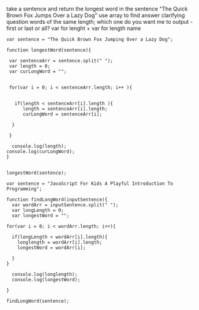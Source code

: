 take a sentence and return the longest word in the sentence
"The Quick Brown Fox Jumps Over a Lazy Dog"
use array to find answer 
clarifying question words of the same length; which one do you want me to output - first or last or all? 
var for lenght + var for length name 

```
var sentence = "The Quick Brown Fox Jumping Over a Lazy Dog";

function longestWord(sentence){
 
 var sentenceArr = sentence.split(" "); 
 var length = 0; 
 var curLongWord = ""; 
   
 
 for(var i = 0; i < sentenceArr.length; i++ ){
   

   if(length < sentenceArr[i].length ){
      length = sentenceArr[i].length; 
      curLongWord = sentenceArr[i]; 
    
  }
  
 }
  
  console.log(length);
console.log(curLongWord);
}


longestWord(sentence);
```

```
var sentence = "JavaScript For Kids A Playful Introduction To Programming";

function findLongWord(inputSentence){
  var wordArr = inputSentence.split(" ");
  var longLength = 0; 
  var longestWord = ""; 

for(var i = 0; i < wordArr.length; i++){
 
  if(longLength < wordArr[i].length){
    longlength = wordArr[i].length;
    longestWord = wordArr[i]; 
    
  }
}
  
  console.log(longlength);
  console.log(longestWord);
  
}

findLongWord(sentence); 
```
